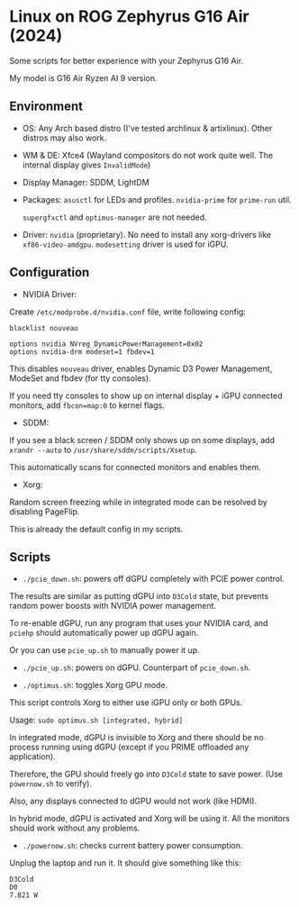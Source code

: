 # Linux on ROG Zephyrus G16 Air (2024)

Some scripts for better experience with your Zephyrus G16 Air.

My model is G16 Air Ryzen AI 9 version.

## Environment

- OS: Any Arch based distro (I've tested archlinux & artixlinux). Other distros may also work.

- WM & DE: Xfce4 (Wayland compositors do not work quite well. The internal display gives `InvalidMode`)

- Display Manager: SDDM, LightDM

- Packages: `asusctl` for LEDs and profiles. `nvidia-prime` for `prime-run` util.

  `supergfxctl` and `optimus-manager` are not needed.

- Driver: `nvidia` (proprietary). No need to install any xorg-drivers like `xf86-video-amdgpu`. `modesetting` driver is used for iGPU.

## Configuration

- NVIDIA Driver:

Create `/etc/modprobe.d/nvidia.conf` file, write following config:

```
blacklist nouveau

options nvidia NVreg_DynamicPowerManagement=0x02
options nvidia-drm modeset=1 fbdev=1
```

This disables `nouveau` driver, enables Dynamic D3 Power Management, ModeSet and fbdev (for tty consoles).

If you need tty consoles to show up on internal display + iGPU connected monitors, add `fbcon=map:0` to kernel flags.

- SDDM:

If you see a black screen / SDDM only shows up on some displays, add `xrandr --auto` to `/usr/share/sddm/scripts/Xsetup`.

This automatically scans for connected monitors and enables them.

- Xorg:

Random screen freezing while in integrated mode can be resolved by disabling PageFlip.

This is already the default config in my scripts.

## Scripts

- `./pcie_down.sh`: powers off dGPU completely with PCIE power control. 

The results are similar as putting dGPU into `D3Cold` state, but prevents random power boosts with NVIDIA power management.

To re-enable dGPU, run any program that uses your NVIDIA card, and `pciehp` should automatically power up dGPU again.

Or you can use `pcie_up.sh` to manually power it up.

- `./pcie_up.sh`: powers on dGPU. Counterpart of `pcie_down.sh`.

- `./optimus.sh`: toggles Xorg GPU mode.

This script controls Xorg to either use iGPU only or both GPUs.

Usage: `sudo optimus.sh [integrated, hybrid]`

In integrated mode, dGPU is invisible to Xorg and there should be no process running using dGPU (except if you PRIME offloaded any application).

Therefore, the GPU should freely go into `D3Cold` state to save power. (Use `powernow.sh` to verify).

Also, any displays connected to dGPU would not work (like HDMI).

In hybrid mode, dGPU is activated and Xorg will be using it. All the monitors should work without any problems.

- `./powernow.sh`: checks current battery power consumption.

Unplug the laptop and run it. It should give something like this:

```
D3Cold
D0
7.821 W
```

